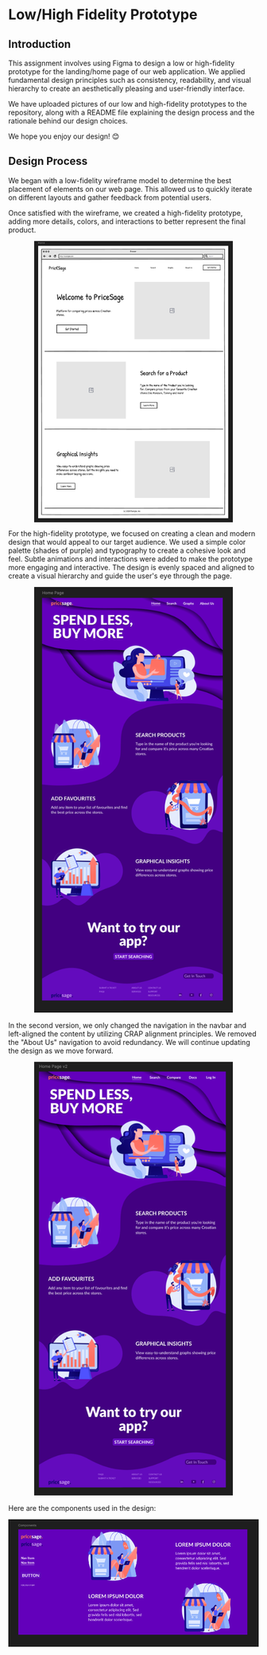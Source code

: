 # Low/High Fidelity Prototype

## Introduction

This assignment involves using Figma to design a low or high-fidelity prototype for the landing/home page of our web application. We applied fundamental design principles such as consistency, readability, and visual hierarchy to create an aesthetically pleasing and user-friendly interface.

We have uploaded pictures of our low and high-fidelity prototypes to the repository, along with a README file explaining the design process and the rationale behind our design choices.

We hope you enjoy our design! 😊

## Design Process

We began with a low-fidelity wireframe model to determine the best placement of elements on our web page. This allowed us to quickly iterate on different layouts and gather feedback from potential users.

Once satisfied with the wireframe, we created a high-fidelity prototype, adding more details, colors, and interactions to better represent the final product.

<div align="center">
  <img src="./Figma_v1.png" alt="Wireframe" width="400" align="center">
</div>

For the high-fidelity prototype, we focused on creating a clean and modern design that would appeal to our target audience. We used a simple color palette (shades of purple) and typography to create a cohesive look and feel. Subtle animations and interactions were added to make the prototype more engaging and interactive. The design is evenly spaced and aligned to create a visual hierarchy and guide the user's eye through the page.

<div align="center">
  <img src="./Figma_v2.png" alt="High-fidelity prototype" width="400">
</div>

In the second version, we only changed the navigation in the navbar and left-aligned the content by utilizing CRAP alignment principles. We removed the "About Us" navigation to avoid redundancy. We will continue updating the design as we move forward.

<div align="center">
  <img src="./Figma_v3.png" alt="High-fidelity prototype" width="400">
</div>

Here are the components used in the design:

<div align="center">
  <img src="./Figma_components.png" alt="Components" width="auto">
</div>
